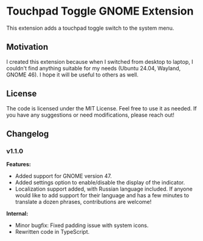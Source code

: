 # Touchpad Toggle GNOME Extension

This extension adds a touchpad toggle switch to the system menu.

## Motivation

I created this extension because when I switched from desktop to laptop, I couldn't find anything suitable for my needs (Ubuntu 24.04, Wayland, GNOME 46). I hope it will be useful to others as well.

## License

The code is licensed under the MIT License. Feel free to use it as needed. If you have any suggestions or need modifications, please reach out!

## Changelog

### v1.1.0

**Features:**
* Added support for GNOME version 47.
* Added settings option to enable/disable the display of the indicator.
* Localization support added, with Russian language included. If anyone would like to add support for their language and has a few minutes to translate a dozen phrases, contributions are welcome!

**Internal:**
* Minor bugfix: Fixed padding issue with system icons.
* Rewritten code in TypeScript.